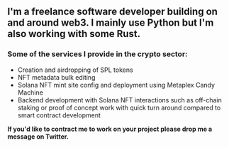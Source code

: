 ## I'm a freelance software developer building on and around web3. I mainly use Python but I'm also working with some Rust. 

### Some of the services I provide in the crypto sector:
* Creation and airdropping of SPL tokens
* NFT metadata bulk editing
* Solana NFT mint site config and deployment using Metaplex Candy Machine
* Backend development with Solana NFT interactions such as off-chain staking or proof of concept work with quick turn around compared to smart contract development

**If you'd like to contract me to work on your project please drop me a message on Twitter.**

